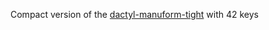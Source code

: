 Compact version of the [dactyl-manuform-tight](https://github.com/okke-formsma/dactyl-manuform-tight) with 42 keys
